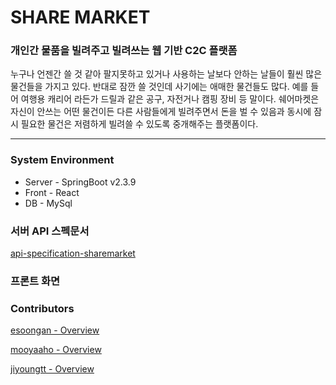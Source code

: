 # SHARE MARKET

### 개인간 물품을 빌려주고 빌려쓰는 웹 기반 C2C 플랫폼

누구나 언젠간 쓸 것 같아 팔지못하고 있거나 사용하는 날보다 안하는 날들이 훨씬 많은 물건들을 가지고 있다. 반대로 잠깐 쓸 것인데 사기에는 애매한 물건들도 많다. 예를 들어 여행용 캐리어 라든가 드릴과 같은 공구, 자전거나 캠핑 장비 등 말이다. 쉐어마켓은 자신이 안쓰는 어떤 물건이든 다른 사람들에게 빌려주면서 돈을 벌 수 있음과 동시에 잠시 필요한 물건은 저렴하게 빌려쓸 수 있도록 중개해주는 플랫폼이다.

---

### System Environment

- Server - SpringBoot v2.3.9
- Front - React
- DB - MySql

### 서버 API 스펙문서

[api-specification-sharemarket](https://www.notion.so/URI-7586458dc8814afea3ff301e41844ea0)

### 프론트 화면


### Contributors

[esoongan - Overview](https://github.com/esoongan)

[mooyaaho - Overview](https://github.com/mooyaaho)

[jiyoungtt - Overview](https://github.com/jiyoungtt)
